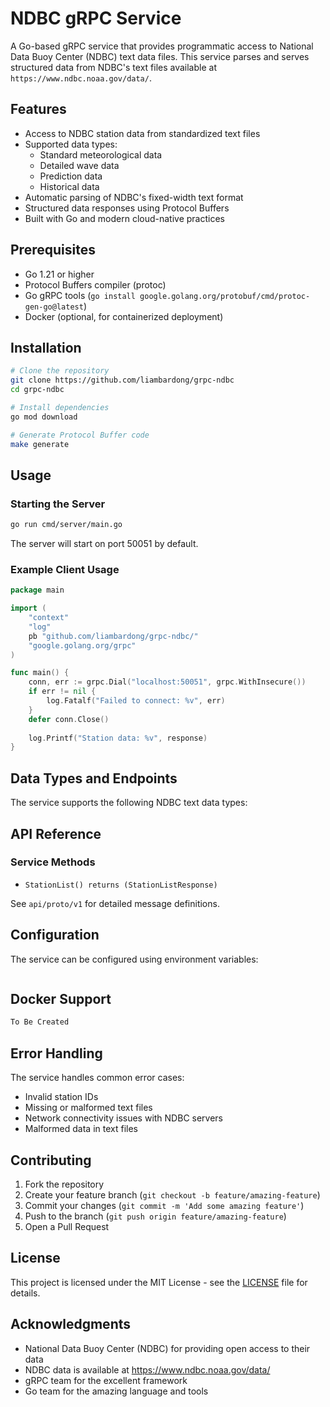 # NDBC gRPC Service

A Go-based gRPC service that provides programmatic access to National Data Buoy Center (NDBC) text data files. This service parses and serves structured data from NDBC's text files available at `https://www.ndbc.noaa.gov/data/`.

## Features

- Access to NDBC station data from standardized text files
- Supported data types:
  - Standard meteorological data
  - Detailed wave data
  - Prediction data
  - Historical data
- Automatic parsing of NDBC's fixed-width text format
- Structured data responses using Protocol Buffers
- Built with Go and modern cloud-native practices

## Prerequisites

- Go 1.21 or higher
- Protocol Buffers compiler (protoc)
- Go gRPC tools (`go install google.golang.org/protobuf/cmd/protoc-gen-go@latest`)
- Docker (optional, for containerized deployment)

## Installation

```bash
# Clone the repository
git clone https://github.com/liambardong/grpc-ndbc
cd grpc-ndbc

# Install dependencies
go mod download

# Generate Protocol Buffer code
make generate
```

## Usage

### Starting the Server

```bash
go run cmd/server/main.go
```

The server will start on port 50051 by default.

### Example Client Usage

```go
package main

import (
    "context"
    "log"
    pb "github.com/liambardong/grpc-ndbc/"
    "google.golang.org/grpc"
)

func main() {
    conn, err := grpc.Dial("localhost:50051", grpc.WithInsecure())
    if err != nil {
        log.Fatalf("Failed to connect: %v", err)
    }
    defer conn.Close()
    
    log.Printf("Station data: %v", response)
}
```

## Data Types and Endpoints

The service supports the following NDBC text data types:



## API Reference

### Service Methods

- `StationList() returns (StationListResponse)`
  
See `api/proto/v1` for detailed message definitions.

## Configuration

The service can be configured using environment variables:

```env

```

## Docker Support

```bash
To Be Created
```

## Error Handling

The service handles common error cases:
- Invalid station IDs
- Missing or malformed text files
- Network connectivity issues with NDBC servers
- Malformed data in text files

## Contributing

1. Fork the repository
2. Create your feature branch (`git checkout -b feature/amazing-feature`)
3. Commit your changes (`git commit -m 'Add some amazing feature'`)
4. Push to the branch (`git push origin feature/amazing-feature`)
5. Open a Pull Request

## License

This project is licensed under the MIT License - see the [LICENSE](LICENSE) file for details.

## Acknowledgments

- National Data Buoy Center (NDBC) for providing open access to their data
- NDBC data is available at https://www.ndbc.noaa.gov/data/
- gRPC team for the excellent framework
- Go team for the amazing language and tools
